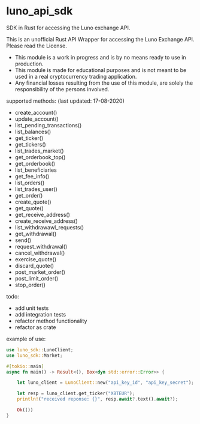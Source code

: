 # luno_api_sdk
SDK in Rust for accessing the Luno exchange API.

This is an unofficial Rust API Wrapper for accessing the Luno Exchange API. Please read the License.

<CAUTION>

- This module is a work in progress and is by no means ready to use in production.
- This module is made for educational purposes and is not meant to be used in a real cryptocurrency trading application.
- Any financial losses resulting from the use of this module, are solely the responsibility of the persons involved.


supported methods:  (last updated: 17-08-2020)

  - create_account()
  - update_account()
  - list_pending_transactions()
  - list_balances()
  - get_ticker()
  - get_tickers()
  - list_trades_market()
  - get_orderbook_top()
  - get_orderbook()
  - list_beneficiaries
  - get_fee_info()
  - list_orders()
  - list_trades_user()
  - get_order()
  - create_quote()
  - get_quote()
  - get_receive_address()
  - create_receive_address()
  - list_withdrawawl_requests()
  - get_withdrawal()  
  - send()
  - request_withdrawal()
  - cancel_withdrawal()
  - exercise_quote()
  - discard_quote()
  - post_market_order()
  - post_limit_order()
  - stop_order()
  
  todo:
  
  - add unit tests
  - add integration tests
  - refactor method functionality
  - refactor as crate
  
  example of use:
  
```rust
use luno_sdk::LunoClient;
use luno_sdk::Market;

#[tokio::main]
async fn main() -> Result<(), Box<dyn std::error::Error>> {

    let luno_client = LunoClient::new("api_key_id", "api_key_secret");

    let resp = luno_client.get_ticker("XBTEUR");
    println!("received reponse: {}", resp.await?.text().await?);

    Ok(())
}
```
